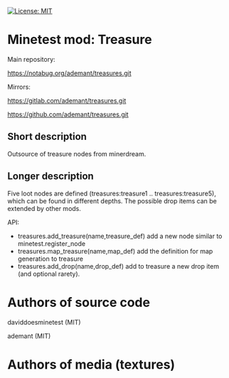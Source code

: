 [![License: MIT](https://img.shields.io/badge/License-MIT-yellow.svg)](https://opensource.org/licenses/MIT)
# Minetest mod: Treasure

Main repository:

https://notabug.org/ademant/treasures.git

Mirrors:

https://gitlab.com/ademant/treasures.git

https://github.com/ademant/treasures.git

## Short description
Outsource of treasure nodes from minerdream.

## Longer description
Five loot nodes are defined (treasures:treasure1 .. treasures:treasure5), which can be found in different depths. The possible drop items can be extended by other mods.

API:

- treasures.add_treasure(name,treasure_def) add a new node <name> similar to minetest.register_node
- treasures.map_treasure(name,map_def) add the definition for map generation to treasure <name>
- treasures.add_drop(name,drop_def) add to treasure <name> a new drop item (and optional rarety).

# Authors of source code

daviddoesminetest (MIT)

ademant (MIT)

# Authors of media (textures)
  
